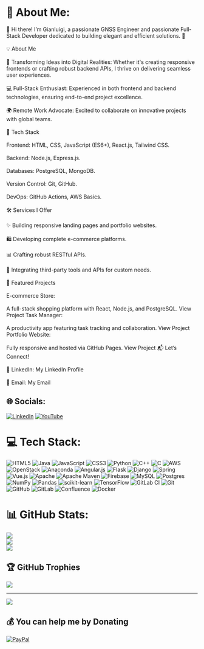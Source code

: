 # 💫 About Me:
👋 Hi there! I’m Gianluigi, a passionate GNSS Engineer and passionate Full-Stack Developer dedicated to building elegant and efficient solutions. 🚀<br><br>💡 About Me<br><br>🌟 Transforming Ideas into Digital Realities: Whether it's creating responsive frontends or crafting robust backend APIs, I thrive on delivering seamless user experiences.<br><br>💻 Full-Stack Enthusiast: Experienced in both frontend and backend technologies, ensuring end-to-end project excellence.<br><br>🌍 Remote Work Advocate: Excited to collaborate on innovative projects with global teams.<br><br>🔧 Tech Stack<br><br>Frontend: HTML, CSS, JavaScript (ES6+), React.js, Tailwind CSS.<br><br>Backend: Node.js, Express.js.<br><br>Databases: PostgreSQL, MongoDB.<br><br>Version Control: Git, GitHub.<br><br>DevOps: GitHub Actions, AWS Basics.<br><br>🛠 Services I Offer<br><br>✨ Building responsive landing pages and portfolio websites.<br><br>🛍️ Developing complete e-commerce platforms.<br><br>📊 Crafting robust RESTful APIs.<br><br>🧰 Integrating third-party tools and APIs for custom needs.<br><br>🌟 Featured Projects<br><br>E-commerce Store:<br><br>A full-stack shopping platform with React, Node.js, and PostgreSQL. View Project Task Manager:<br><br>A productivity app featuring task tracking and collaboration. View Project Portfolio Website:<br><br>Fully responsive and hosted via GitHub Pages. View Project 📬 Let’s Connect!<br><br>💼 LinkedIn: My LinkedIn Profile<br><br>📧 Email: My Email


## 🌐 Socials:
[![LinkedIn](https://img.shields.io/badge/LinkedIn-%230077B5.svg?logo=linkedin&logoColor=white)](https://linkedin.com/in/gianluigirossialtran) [![YouTube](https://img.shields.io/badge/YouTube-%23FF0000.svg?logo=YouTube&logoColor=white)](https://youtube.com/@iREDCreationHub) 

# 💻 Tech Stack:
![HTML5](https://img.shields.io/badge/html5-%23E34F26.svg?style=for-the-badge&logo=html5&logoColor=white) ![Java](https://img.shields.io/badge/java-%23ED8B00.svg?style=for-the-badge&logo=openjdk&logoColor=white) ![JavaScript](https://img.shields.io/badge/javascript-%23323330.svg?style=for-the-badge&logo=javascript&logoColor=%23F7DF1E) ![CSS3](https://img.shields.io/badge/css3-%231572B6.svg?style=for-the-badge&logo=css3&logoColor=white) ![Python](https://img.shields.io/badge/python-3670A0?style=for-the-badge&logo=python&logoColor=ffdd54) ![C++](https://img.shields.io/badge/c++-%2300599C.svg?style=for-the-badge&logo=c%2B%2B&logoColor=white) ![C](https://img.shields.io/badge/c-%2300599C.svg?style=for-the-badge&logo=c&logoColor=white) ![AWS](https://img.shields.io/badge/AWS-%23FF9900.svg?style=for-the-badge&logo=amazon-aws&logoColor=white) ![OpenStack](https://img.shields.io/badge/Openstack-%23f01742.svg?style=for-the-badge&logo=openstack&logoColor=white) ![Anaconda](https://img.shields.io/badge/Anaconda-%2344A833.svg?style=for-the-badge&logo=anaconda&logoColor=white) ![Angular.js](https://img.shields.io/badge/angular.js-%23E23237.svg?style=for-the-badge&logo=angularjs&logoColor=white) ![Flask](https://img.shields.io/badge/flask-%23000.svg?style=for-the-badge&logo=flask&logoColor=white) ![Django](https://img.shields.io/badge/django-%23092E20.svg?style=for-the-badge&logo=django&logoColor=white) ![Spring](https://img.shields.io/badge/spring-%236DB33F.svg?style=for-the-badge&logo=spring&logoColor=white) ![Vue.js](https://img.shields.io/badge/vue.js-%2335495e.svg?style=for-the-badge&logo=vuedotjs&logoColor=%234FC08D) ![Apache](https://img.shields.io/badge/apache-%23D42029.svg?style=for-the-badge&logo=apache&logoColor=white) ![Apache Maven](https://img.shields.io/badge/Apache%20Maven-C71A36?style=for-the-badge&logo=Apache%20Maven&logoColor=white) ![Firebase](https://img.shields.io/badge/firebase-a08021?style=for-the-badge&logo=firebase&logoColor=ffcd34) ![MySQL](https://img.shields.io/badge/mysql-4479A1.svg?style=for-the-badge&logo=mysql&logoColor=white) ![Postgres](https://img.shields.io/badge/postgres-%23316192.svg?style=for-the-badge&logo=postgresql&logoColor=white) ![NumPy](https://img.shields.io/badge/numpy-%23013243.svg?style=for-the-badge&logo=numpy&logoColor=white) ![Pandas](https://img.shields.io/badge/pandas-%23150458.svg?style=for-the-badge&logo=pandas&logoColor=white) ![scikit-learn](https://img.shields.io/badge/scikit--learn-%23F7931E.svg?style=for-the-badge&logo=scikit-learn&logoColor=white) ![TensorFlow](https://img.shields.io/badge/TensorFlow-%23FF6F00.svg?style=for-the-badge&logo=TensorFlow&logoColor=white) ![GitLab CI](https://img.shields.io/badge/gitlab%20CI-%23181717.svg?style=for-the-badge&logo=gitlab&logoColor=white) ![Git](https://img.shields.io/badge/git-%23F05033.svg?style=for-the-badge&logo=git&logoColor=white) ![GitHub](https://img.shields.io/badge/github-%23121011.svg?style=for-the-badge&logo=github&logoColor=white) ![GitLab](https://img.shields.io/badge/gitlab-%23181717.svg?style=for-the-badge&logo=gitlab&logoColor=white) ![Confluence](https://img.shields.io/badge/confluence-%23172BF4.svg?style=for-the-badge&logo=confluence&logoColor=white) ![Docker](https://img.shields.io/badge/docker-%230db7ed.svg?style=for-the-badge&logo=docker&logoColor=white)
# 📊 GitHub Stats:
![](https://github-readme-stats.vercel.app/api?username=galileo73&theme=dracula&hide_border=false&include_all_commits=false&count_private=false)<br/>
![](https://github-readme-streak-stats.herokuapp.com/?user=galileo73&theme=dracula&hide_border=false)<br/>
![](https://github-readme-stats.vercel.app/api/top-langs/?username=galileo73&theme=dracula&hide_border=false&include_all_commits=false&count_private=false&layout=compact)

## 🏆 GitHub Trophies
![](https://github-profile-trophy.vercel.app/?username=galileo73&theme=prussian&no-frame=false&no-bg=true&margin-w=4)

---
[![](https://visitcount.itsvg.in/api?id=galileo73&icon=0&color=0)](https://visitcount.itsvg.in)

  ## 💰 You can help me by Donating
  [![PayPal](https://img.shields.io/badge/PayPal-00457C?style=for-the-badge&logo=paypal&logoColor=white)](https://paypal.me/GianluigiRossi) 

  
<!-- Proudly created with GPRM ( https://gprm.itsvg.in ) -->
